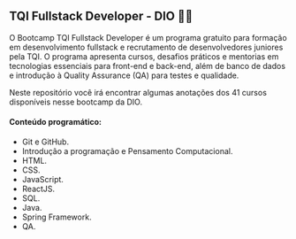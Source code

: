 ## TQI Fullstack Developer - DIO :man_technologist:

O Bootcamp TQI Fullstack Developer é um programa gratuito para formação em desenvolvimento fullstack e recrutamento de desenvolvedores juniores pela TQI. O programa apresenta cursos, desafios práticos e mentorias em tecnologias essenciais para front-end e back-end, além de banco de dados e introdução à Quality Assurance (QA) para testes e qualidade. 

Neste repositório você irá encontrar algumas anotações dos 41 cursos disponíveis nesse bootcamp da DIO.

#### Conteúdo programático: 

- Git e GitHub.
- Introdução a programação e Pensamento Computacional.
- HTML.
- CSS.
- JavaScript.
- ReactJS.
- SQL.
- Java.
- Spring Framework.
- QA.

